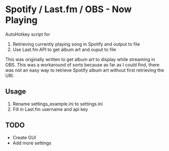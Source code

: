 # Spotify / Last.fm / OBS - Now Playing

AutoHotkey script for
1. Retrieving currently playing song in Spotify and output to file
2. Use Last.fm API to get album art and ouput to file

This was originally written to get album art to display while streaming in OBS. This was a workaround of sorts because as far as I could find, there was not an easy way to retrieve Spotify album art without first retrieving the URI.

## Usage
1. Rename settings_example.ini to settings.ini
2. Fill in Last.fm username and api key

## TODO

- Create GUI
- Add more settings
